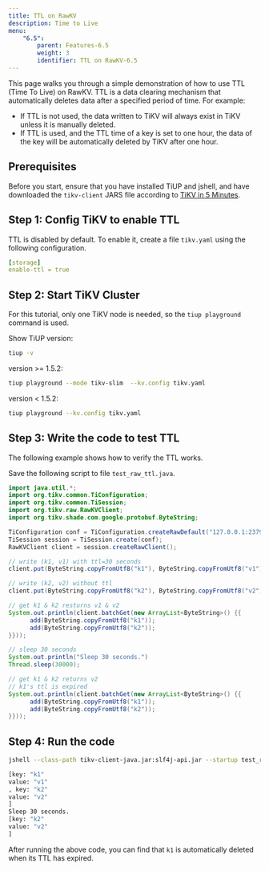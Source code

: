 ```yaml
---
title: TTL on RawKV
description: Time to Live
menu:
    "6.5":
        parent: Features-6.5
        weight: 3
        identifier: TTL on RawKV-6.5
---
```


This page walks you through a simple demonstration of how to use TTL (Time To Live) on RawKV. TTL is a data clearing mechanism that automatically deletes data after a specified period of time. For example:

- If TTL is not used, the data written to TiKV will always exist in TiKV unless it is manually deleted.
- If TTL is used, and the TTL time of a key is set to one hour, the data of the key will be automatically deleted by TiKV after one hour.

## Prerequisites

Before you start, ensure that you have installed TiUP and jshell, and have downloaded the `tikv-client` JARS file according to [TiKV in 5 Minutes](../../tikv-in-5-minutes).

## Step 1: Config TiKV to enable TTL

TTL is disabled by default. To enable it, create a file `tikv.yaml` using the following configuration.

```yaml
[storage]
enable-ttl = true
```

## Step 2: Start TiKV Cluster

For this tutorial, only one TiKV node is needed, so the `tiup playground` command is used.

Show TiUP version:

```bash
tiup -v
```

version >= 1.5.2:

```bash
tiup playground --mode tikv-slim  --kv.config tikv.yaml
```

version < 1.5.2:

```bash
tiup playground --kv.config tikv.yaml
```

## Step 3: Write the code to test TTL

The following example shows how to verify the TTL works.

Save the following script to file `test_raw_ttl.java`.

```java
import java.util.*;
import org.tikv.common.TiConfiguration;
import org.tikv.common.TiSession;
import org.tikv.raw.RawKVClient;
import org.tikv.shade.com.google.protobuf.ByteString;

TiConfiguration conf = TiConfiguration.createRawDefault("127.0.0.1:2379");
TiSession session = TiSession.create(conf);
RawKVClient client = session.createRawClient();

// write (k1, v1) with ttl=30 seconds
client.put(ByteString.copyFromUtf8("k1"), ByteString.copyFromUtf8("v1"), 30);

// write (k2, v2) without ttl
client.put(ByteString.copyFromUtf8("k2"), ByteString.copyFromUtf8("v2"));

// get k1 & k2 resturns v1 & v2
System.out.println(client.batchGet(new ArrayList<ByteString>() {{
      add(ByteString.copyFromUtf8("k1"));
      add(ByteString.copyFromUtf8("k2"));
}}));

// sleep 30 seconds
System.out.println("Sleep 30 seconds.")
Thread.sleep(30000);

// get k1 & k2 returns v2
// k1's ttl is expired
System.out.println(client.batchGet(new ArrayList<ByteString>() {{
      add(ByteString.copyFromUtf8("k1"));
      add(ByteString.copyFromUtf8("k2"));
}}));
```

## Step 4: Run the code

```bash
jshell --class-path tikv-client-java.jar:slf4j-api.jar --startup test_raw_ttl.java

[key: "k1"
value: "v1"
, key: "k2"
value: "v2"
]
Sleep 30 seconds.
[key: "k2"
value: "v2"
]
```

After running the above code, you can find that `k1` is automatically deleted when its TTL has expired.
